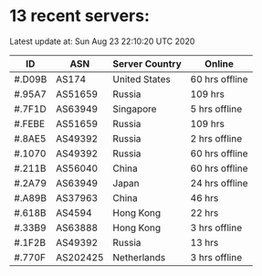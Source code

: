 # 13 recent servers:

Latest update at: Sun Aug 23 22:10:20 UTC 2020

| ID | ASN | Server Country | Online |
| -- | --- | -------------- | ------ |
| #.D09B | AS174 | United States | 60 hrs offline |
| #.95A7 | AS51659 | Russia | 109 hrs |
| #.7F1D | AS63949 | Singapore | 5 hrs offline |
| #.FEBE | AS51659 | Russia | 109 hrs |
| #.8AE5 | AS49392 | Russia | 2 hrs offline |
| #.1070 | AS49392 | Russia | 60 hrs offline |
| #.211B | AS56040 | China | 60 hrs offline |
| #.2A79 | AS63949 | Japan | 24 hrs offline |
| #.A89B | AS37963 | China | 46 hrs |
| #.618B | AS4594 | Hong Kong | 22 hrs |
| #.33B9 | AS63888 | Hong Kong | 3 hrs offline |
| #.1F2B | AS49392 | Russia | 13 hrs |
| #.770F | AS202425 | Netherlands | 3 hrs offline |

